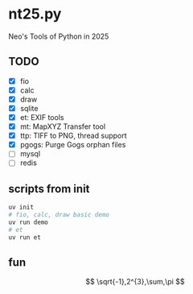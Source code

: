 # nt25.py

Neo's Tools of Python in 2025

## TODO

- [x] fio
- [x] calc
- [x] draw
- [x] sqlite
- [x] et: EXIF tools
- [x] mt: MapXYZ Transfer tool
- [x] ttp: TIFF to PNG, thread support
- [x] pgogs: Purge Gogs orphan files
- [ ] mysql
- [ ] redis

## scripts from init

```sh
uv init
# fio, calc, draw basic demo
uv run demo
# et
uv run et
```

## fun

$$
\sqrt{-1},2^{3},\sum,\pi
$$
